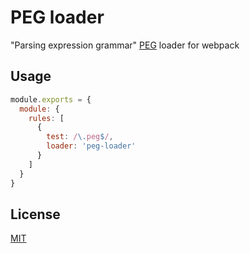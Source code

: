 # PEG loader

"Parsing expression grammar" [PEG](https://en.wikipedia.org/wiki/Parsing_expression_grammar) loader for webpack

## Usage

```js
module.exports = {
  module: {
    rules: [
      {
        test: /\.peg$/,
        loader: 'peg-loader'
      }
    ]
  }
}
```

## License

[MIT](https://github.com/eduardostuart/peg-loader/LICENSE)
